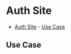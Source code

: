# Auth Site

<!-- TOC -->

- [Auth Site](#auth-site)
        - [Use Case](#use-case)

<!-- /TOC -->

## Use Case
